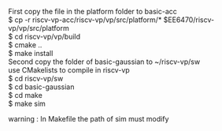 First copy the file in the platform folder to basic-acc  
  $ cp -r riscv-vp-acc/riscv-vp/vp/src/platform/* $EE6470/riscv-vp/vp/src/platform  
  $ cd riscv-vp/vp/build  
  $ cmake ..  
  $ make install  
Second copy the folder of basic-gaussian to ~/riscv-vp/sw  
use CMakelists to compile in riscv-vp  
  $ cd riscv-vp/sw  
  $ cd basic-gaussian  
  $ cd make  
  $ make sim  
  
warning : In Makefile the path of sim must modify 

